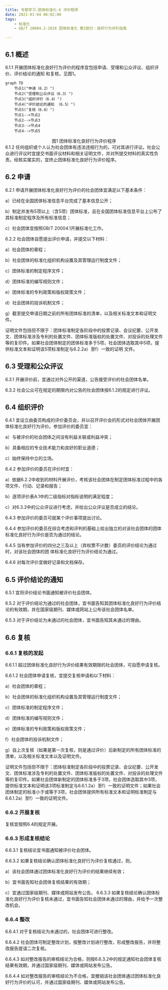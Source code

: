 ```yaml
---
title: 专题学习-团体标准化-6 评价程序
date: 2021-01-04 06:02:00
tags: 
	- 标准化
	- GB/T 20004.2-2018 团体标准化 第2部分：良好行为评价指南

---
```




## 6.1 概述

6.1.1 开展团体标准化良好行为评价的程序宜包括申请、受理和公众评议、组织评价、评价结论的通知 和复核，见图1。

```mermaid
graph TD
	节点1("申请（6.2）")
	节点2("受理和公众评议（6.3）")
	节点3("组织评价（6.4）")
	节点4("评价结论的通知 （6.5）")
	节点5("复核（6.6）")
	节点1-->节点2
	节点2-->节点3
	节点3-->节点4
	节点4-->节点5
```

<center>图1 团体标准化良好行为评价程序</center>
6.1.2 任何组织或个人认为社会团体有违法违规行为的，可对其进行评议。社会公众进行评议时宜提交书面评议材料和相关证明文件，并对所提交材料的真实性负责。经核实属实的，宜终止团体标准化良好行为评价程序。

## 6.2 申请

6.2.1 申请开展团体标准化良好行为评价的社会团体宜满足以下基本条件：

a）已经在全国团体标准信息平台完成了基本信息公开；

b）制定并发布5项以上（含5项）团体标准，且在全国团体标准信息平台上公布了其标准制定程序及所有标准信息；

c）社会团体宜按照GB/T 20004.1开展标准化工作。

6.2.2 社会团体自愿提出评价申请，并提交以下材料：

a）社会团体的章程；

b）社会团体的标准化组织机构设置及其管理运行制度文件；

c）团体标准的制定程序文件；

d）团体标准的编写规则文件；

e）团体标准的专利政策和版权政策文件；

d）社会团体的投诉机制文件；

g）截至提交申请日期之前的所有团体标准的清单，以及相关标准文本和证明文件。

证明文件包括但不限于：团体标准制定各阶段中的投票记录、会议纪要、公开发文、团体标准涉及专利的处置文件、团体标准版权的处置文件、对投诉的处理文件等的复印件。如果社会团体制定的团体标准多于5项，社会团体选取其中5项，提供标准文本和证明该5项标准制定与6.2.2a）至f）一致的证明 文件。

## 6.3 受理和公众评议

6.3.1 开展评价前，宜通过对外公开的渠道，公告接受评价的社会团体名单。

6.3.2 社会公众可在规定的期限内对公告的社会团体按6.1.2的规定进行评议。

## 6.4 组织评价

6.4.1 宜设立由委员构成的评价委员会，并以召开评价会的形式对社会团体开展团体标准化良好行为评价。参加评价的委员宜：

a）与被评价的社会团体之间没有利益关联或利益冲突；

b）具备相应的专业技术能力和良好的职业道德；

c）始终保持中立的立场。

6.4.2 参加评价的委员在评价时宜：

a）依据6.2.2中收到的材料开展评价，考核该社会团体在制定团体标准过程中的各项文件、行动、记录和报告；

b）逐项评价表A.1中的二级指标对指标说明的满足程度；

c）对6.3.2中的公众评议进行考虑，并给出公众评议是否成立的结论。

6.4.3 参加评价的委员可就某个评价事项提出讨论。

6.4.4 参加评价的委员在综合考虑和评判的基础上给出独立的对该社会团体的团体标准化良好行为评价是否为通过的结论。

6.4.5 当有参加评价的四分之三及以上（弃权票不计数）委员的评价结论为通过时，对该社会团体的团 体标准化良好行为评价结论为通过。

6.4.6 对每次评价宜做好记录和文档保存。

## 6.5 评价结论的通知

6.5.1 宜将评价结论书面通知被评价社会团体。

6.5.2 对于评价结论为通过的社会团体，宜书面告知其团体标准化良好行为评价结论的有效期，并在国家级期刊、媒体或网站上公布该社会团体名单。

6.5.3 对于评价结论为未通过的社会团体，宜书面告知其未通过的理由。

## 6.6 复核

### 6.6.1 复核的发起

6.6.1.1 超过团体标准化良好行为评价结果有效期限的社会团体，可自愿申请复核。

6.6.1.2 社会团体申请复核，宜提交复核申请和以下材料：

a）社会团体的章程；

b）社会团体的标准化组织机构设置及其管理运行制度文件；

c）团体标准的制定程序文件；

d）团体标准的编写规则文件；

e）团体标准的专利政策和版权政策文件；

f）社会团体的投诉机制文件；

g）自上次复核（如果是第一次复核，则是通过评价）后新制定的所有团体标准的清单，以及相关标准文本以及证明文件。

证明文件包括但不限于：团体标准制定各阶段中的投票记录、会议纪要、公开发文、团体标准涉及专利的处置文件、团体标准版权的处置文件、对投诉的处理文件等的复印件。如果社会团体新制定的团体标准多于3项，社会团体选取其中3项，提供标准文本和证明该3项标准制定与6.6.1.2a）至f）一致的证明文件；如果社会团体制定的标准小于或等于3项，社会团体提供所有标准文本和证明标准制定与6.6.1.2a）至f）一致的证明文件。

### 6.6.2 开展复核

复核宜按照6.4的规定开展。

### 6.6.3 形成复核结论

6.6.3.1 复核结论宜书面通知被评价社会团体。

6.6.3.2 如果复核结论确认团体标准化良好行为评价复核通过，则，

a）该社会团体通过团体标准化良好行为评价的结果继续有效； 

b）宜书面告知社会团体复核结果的有效期； 

c）宜通过国家级期刊、媒体或网站发布公告。
6.6.3.3 如果复核结论确认团体标准化良好行为评价复核未通过，宜书面告知社会团体未通过的理由，并给予一次整改机会。

### 6.6.4 整改

6.6.4.1 对于复核结论为未通过的，社会团体可进行整改。

6.6.4.2 社会团体可制定整改计划，按整改计划进行整改，形成整改报告，并将整改报告提请二次复核。

6.6.4.3  如对整改报告的审核结论为合格，则按6.6.3.2中的规定通知社会团体复核结果有效期，并通过国家级期刊、媒体或网站发布公告。

6.6.4.4 如对整改报告的审核结论为不合格，宜撤销该社会团体通过团体标准化良好行为评价的认可，并通过国家级期刊、媒体或网站发布公告。